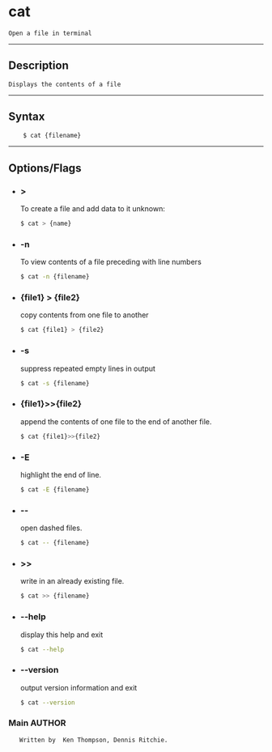 # cat
    Open a file in terminal

---

## Description
    Displays the contents of a file

---

## Syntax
```bash
    $ cat {filename}
```

---

## Options/Flags
- ###  >
    To create a file and add data to it
     unknown:
    ```bash
    $ cat > {name}
    ```
- ### -n
    To view contents of a file preceding with line numbers
    ```bash
    $ cat -n {filename}
    ```
- ### {file1} > {file2}
    copy contents from one file to another
    ```bash
    $ cat {file1} > {file2}
    ```
- ### -s
    suppress repeated empty lines in output
    ```bash
    $ cat -s {filename}
    ```
- ### {file1}>>{file2}
    append the contents of one file to the end of another file. 
    ```bash
    $ cat {file1}>>{file2}
    ```
- ### -E
    highlight the end of line. 
    ```bash
    $ cat -E {filename}
    ```

- ### --
    open dashed files. 
    ```bash
    $ cat -- {filename}
    ```
- ### >>
    write in an already existing file. 
    ```bash
    $ cat >> {filename}
    ```
- ### --help 
    display this help and exit
    ```bash
    $ cat --help
    ```
- ### --version
    output version information and exit
    ```bash
    $ cat --version
    ```
### Main AUTHOR
       Written by  Ken Thompson, Dennis Ritchie.

